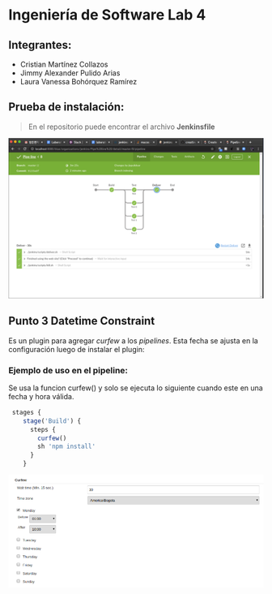 # Ingeniería de Software Lab 4 

## Integrantes: 

* Cristian Martínez Collazos
* Jimmy Alexander Pulido Arias
* Laura Vanessa Bohórquez Ramírez


## Prueba de instalación: 
> En el repositorio puede encontrar el archivo **Jenkinsfile**


![alt text](prueba.png "Logo Title Text 1")


## Punto 3  Datetime Constraint

Es un plugin para agregar *curfew* a los *pipelines*. Esta fecha se ajusta en la configuración luego de instalar el plugin: 


### Ejemplo de uso en el pipeline: 

Se usa la funcion curfew() y solo se ejecuta lo siguiente cuando este en una fecha y hora válida. 


```js
 stages {
    stage('Build') {
      steps {
        curfew()
        sh 'npm install'
      }
    }
```

![curfew](curfew.png "Logo Title Text 1")


